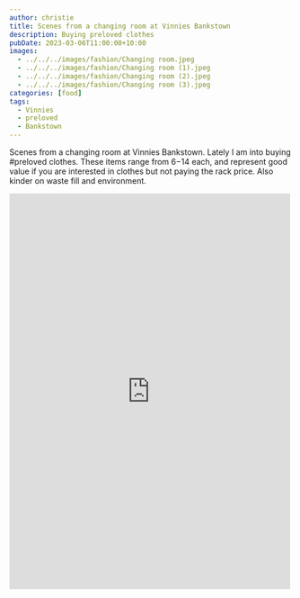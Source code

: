 ```yaml
---
author: christie
title: Scenes from a changing room at Vinnies Bankstown
description: Buying preloved clothes
pubDate: 2023-03-06T11:00:00+10:00
images:
  - ../../../images/fashion/Changing room.jpeg
  - ../../../images/fashion/Changing room (1).jpeg
  - ../../../images/fashion/Changing room (2).jpeg
  - ../../../images/fashion/Changing room (3).jpeg
categories: [food]
tags:
  - Vinnies
  - preloved
  - Bankstown
---
```


Scenes from a changing room at Vinnies Bankstown. Lately I am into buying #preloved clothes. These items range from $6-$14 each, and represent good value if you are interested in clothes but not paying the rack price. Also kinder on waste fill and environment.

<iframe src="https://www.facebook.com/plugins/post.php?href=https%3A%2F%2Fwww.facebook.com%2Fchris1.tham%2Fposts%2Fpfbid02c7LXxXiSusHMaWhX1Pzi3LcLRBnEgFeSKAuv7w1d4Ke22e9ab9iQGdBfEetcoz64l&show_text=true&width=500" width="500" height="703" style="border:none;overflow:hidden" scrolling="no" frameborder="0" allowfullscreen="true" allow="autoplay; clipboard-write; encrypted-media; picture-in-picture; web-share"></iframe>
